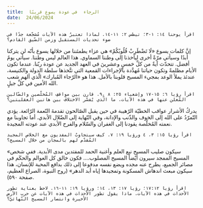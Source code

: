 ```yaml
---
title:  الرجاء  في عودة يسوع قريبًا
date:  24/06/2024
---
```


`اقرأ يوحنا ١٤: ١-٣؛ تيطس ٢: ١١-١٤. لماذا تعتبرُ هذه الآيات مُشجّعة جدًا في ضوء تحديات المستقبل وزمن الضّيق القادم؟`

إنَّ كلمات يسوع «لَا تَضْطَرِبْ قُلُوبُكُمْ» هي عزاء يطمئننا من خلالها يسوع بأنّه لن يتركنا أبدًا وسيأتي مرّةً أخرى ليأخذنا إلى وطننا السماوي. هذا العالم ليس وطننا. سيأتي يومٌ أفضل. تتحدّث آيةٌ من كلِّ خمسٍ وعشرينَ في العهد الجديد عن عودة ربّنا. عندما تكون الأيام مظلمةً وتكون حياتنا مُهدَّدة بالإجراءات القمعية التي تتَّخذها سلطة الدولة والكنيسة، عندئذ يملأ الوعد بمجيء المسيح قلوبنا بالأمل. هذا هو «الرّجاء المُبارك» الّذي ألهم شعب الله الأمين في كلِّ جيلٍ.

`اقرأ رؤيا ٦: ١٥-١٧ وإشعياء ٢٥: ٨ ،٩. قارن بين مواقفِ المُخلّصين والضّالين المُعلن عنها في هذه الآيات. ما الّذي يُفسّر الاختلافَ بين هاتين العقليتين؟`

يدركُ الأشرار عواقب الخطيّة الرّهيبة في حين يقبل الصّالحون تقدمةَ النّعمة الرّائعة. يؤدي التّمرّدُ على الله إلى الخوف والذّنب والإدانة، وفي النّهاية إلى الضّلال الأبدي. أما تجاوبنا مع نعمته المُخلّصة يقودنا إلى الغفران والسّلام والفرح الأبدي عند عودته المجيدة.

`اقرأ رؤيا ١٥: ٣، ٤ ورؤيا ١٩: ٧. كيف سيتجاوبُ المفديون مع الخلاص المجيد المُقدّم لهم بالمجان من خلال المسيح؟`

«سيكون صليب المسيح نبع العلم وأغنية الحمد للمفتدين مدى الأبدية. ففي شخص المسيح الممجد سيرون أَيْضاً المسيح المصلوب.... فكون خالق كل العوالم والحكَم في مصائر الجميع، يطرح عنه مجده ويضع نفسه مدفوعا إلى ذلك بدافع المحبة للإنسان، هذا سيكون مبعث اندهاش المسكونة وتمجيدها إياه أبد الدهر» (روح النبوة، الصراع العظيم، صفحة ٥٩٠).

`اقرأ رؤيا ١٧:١٢؛ رؤيا ١٧: ١٣، ١٤؛ ورؤيا ١٩: ١١-١٦. لاحظ بعناية تطور الأحداث في هذه الآيات. ماذا يقول تطور الأحداث في هذه الآيات عن حرب الأرض الأخيرة وانتصار المسيح النّهائيّ؟`